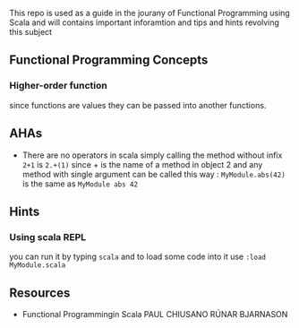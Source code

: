 This repo is used as a guide in the jourany of Functional Programming using Scala
and will contains important inforamtion and tips and hints revolving this subject

## Functional Programming Concepts

### Higher-order function
since functions are values they can be passed into another functions. 


## AHAs
- There are no operators in scala simply calling the method without infix 
`2+1` is `2.+(1)` since + is the name of a method in object 2 and any method with single
argument can be called this way : `MyModule.abs(42)` is the same as `MyModule abs 42`


## Hints

### Using scala REPL
you can run it by typing `scala` and to load some code into it use `:load MyModule.scala`


## Resources
- Functional Programmingin Scala
PAUL CHIUSANO
RÚNAR BJARNASON
